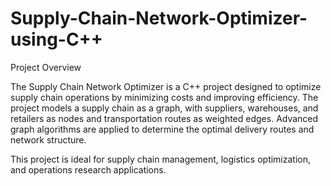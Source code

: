 # Supply-Chain-Network-Optimizer-using-C++
Project Overview

The Supply Chain Network Optimizer is a C++ project designed to optimize supply chain operations by minimizing costs and improving efficiency. The project models a supply chain as a graph, with suppliers, warehouses, and retailers as nodes and transportation routes as weighted edges. Advanced graph algorithms are applied to determine the optimal delivery routes and network structure.

This project is ideal for supply chain management, logistics optimization, and operations research applications.
